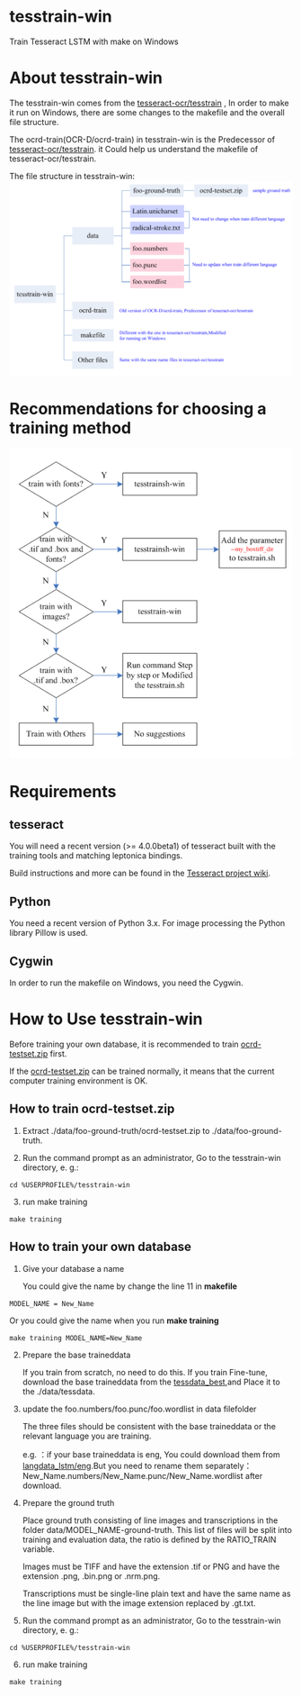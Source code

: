 # tesstrain-win
Train Tesseract LSTM with make on Windows
# About tesstrain-win
The tesstrain-win comes from the  [tesseract-ocr/tesstrain](https://github.com/tesseract-ocr/tesstrain) , In order to make it run on Windows, there are some changes to the makefile and the overall file structure.

The ocrd-train(OCR-D/ocrd-train) in tesstrain-win is the Predecessor of [tesseract-ocr/tesstrain](https://github.com/tesseract-ocr/tesstrain). it Could help us understand the makefile of tesseract-ocr/tesstrain.

The file structure in tesstrain-win:
![image](https://github.com/livezingy/tesstrain-win/blob/master/trainWinFiles.png)
# Recommendations for choosing a training method
![image](https://github.com/livezingy/tesstrain-win/blob/master/chooseMethod.png)
# Requirements
## tesseract
You will need a recent version (>= 4.0.0beta1) of tesseract built with the training tools and matching leptonica bindings. 

Build instructions and more can be found in the [Tesseract project wiki](https://github.com/tesseract-ocr/tesseract/wiki).

## Python
You need a recent version of Python 3.x. For image processing the Python library Pillow is used.
## Cygwin
In order to run the makefile on Windows, you need the Cygwin. 
# How to Use tesstrain-win
Before training your own database, it is recommended to train [ocrd-testset.zip](https://github.com/livezingy/tesstrain-win/tree/master/data/foo-ground-truth) first.

If the [ocrd-testset.zip](https://github.com/livezingy/tesstrain-win/tree/master/data/foo-ground-truth) can be trained normally, it means that the current computer training environment is OK.
## How to train ocrd-testset.zip
1. Extract ./data/foo-ground-truth/ocrd-testset.zip to ./data/foo-ground-truth.

2. Run the command prompt as an administrator, Go to the tesstrain-win directory, e. g.:

```
cd %USERPROFILE%/tesstrain-win
```

3. run make training
```
make training
```

## How to train your own database
1. Give your database a name

   You could give the name by change the line 11 in **makefile**
```
MODEL_NAME = New_Name
```
   Or you could give the name when you run **make training**
```
make training MODEL_NAME=New_Name
```
2. Prepare the base traineddata

   If you train from scratch, no need to do this. If you train Fine-tune, download the base traineddata from the [tessdata_best](https://github.com/tesseract-ocr/tessdata_best),and Place it to the ./data/tessdata.

3. update the foo.numbers/foo.punc/foo.wordlist in data filefolder

   The three files should be consistent with the base traineddata or the relevant language you are training.
   
   e.g. ：if your base traineddata is eng, You could download them from [langdata_lstm/eng](https://github.com/tesseract-ocr/langdata_lstm/tree/master/eng).But you need to rename them separately：New_Name.numbers/New_Name.punc/New_Name.wordlist after download.

4. Prepare the ground truth

   Place ground truth consisting of line images and transcriptions in the folder data/MODEL_NAME-ground-truth. This list of files will be split into training and evaluation data, the ratio is defined by the RATIO_TRAIN variable.

   Images must be TIFF and have the extension .tif or PNG and have the extension .png, .bin.png or .nrm.png.

   Transcriptions must be single-line plain text and have the same name as the line image but with the image extension replaced by .gt.txt.

5. Run the command prompt as an administrator, Go to the tesstrain-win directory, e. g.:
```
cd %USERPROFILE%/tesstrain-win
```

6. run make training
```
make training
```
